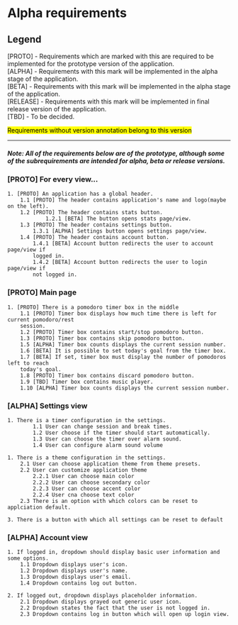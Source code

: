 # Alpha requirements

## Legend

[PROTO] - Requirements which are marked with this are required to be implemented for the prototype version of the application.  
[ALPHA] - Requirements with this mark will be implemented in the alpha stage of the application.  
[BETA] - Requirements with this mark will be implemented in the alpha stage of the application.  
[RELEASE] - Requirements with this mark will be implemented in final release version of the application.  
[TBD] - To be decided.

<mark>Requirements without version annotation belong to this version </mark>

---

##### Note: All of the requirements below are of the prototype, although some of the subrequirements are intended for alpha, beta or release versions.

### [PROTO] For every view...

```
1. [PROTO] An application has a global header.
	1.1 [PROTO] The header contains application's name and logo(maybe on the left).
	1.2 [PROTO] The header contains stats button.
			1.2.1 [BETA] The button opens stats page/view.
	1.3 [PROTO] The header contains settings button.
		1.3.1 [ALPHA] Settings button opens settings page/view.
	1.4 [PROTO] The header contains account button.
		1.4.1 [BETA] Account button redirects the user to account page/view if
		logged in.
		1.4.2 [BETA] Account button redirects the user to login page/view if
		not logged in.

```

### [PROTO] Main page

```
1. [PROTO] There is a pomodoro timer box in the middle
    1.1 [PROTO] Timer box displays how much time there is left for current pomodoro/rest
    session.
    1.2 [PROTO] Timer box contains start/stop pomodoro button.
    1.3 [PROTO] Timer box contains skip pomodoro button.
    1.5 [ALPHA] Timer box counts displays the current session number.
	1.6 [BETA] It is possible to set today's goal from the timer box.
	1.7 [BETA] If set, timer box must display the number of pomodoros left to reach
	today's goal.
	1.8 [PROTO] Timer box contains discard pomodoro button.
	1.9 [TBD] Timer box contains music player.
	1.10 [ALPHA] Timer box counts displays the current session number.
```

### [ALPHA] Settings view

```
1. There is a timer configuration in the settings.
		1.1 User can change session and break times.
		1.2 User choose if the timer should start automatically.
		1.3 User can choose the timer over alarm sound.
		1.4 User can configure alarm sound volume

1. There is a theme configuration in the settings.
	2.1 User can choose application theme from theme presets.
	2.2 User can customize application theme
		2.2.1 User can choose main color
		2.2.2 User can choose secondary color
		2.2.3 User can choose accent color
		2.2.4 User cna choose text color
	2.3 There is an option with which colors can be reset to applciation default.

3. There is a button with which all settings can be reset to default

```

### [ALPHA] Account view

```
1. If logged in, dropdown should display basic user information and some options.
	1.1 Dropdown displays user's icon.
	1.2 Dropdown displays user's name.
	1.3 Dropdown displays user's email.
	1.4 Dropdown contains log out button.

2. If logged out, dropdown displays placeholder information.
	2.1 Dropdown displays grayed out generic user icon.
	2.2 Dropdown states the fact that the user is not logged in.
	2.3 Dropdown contains log in button which will open up login view.
```
